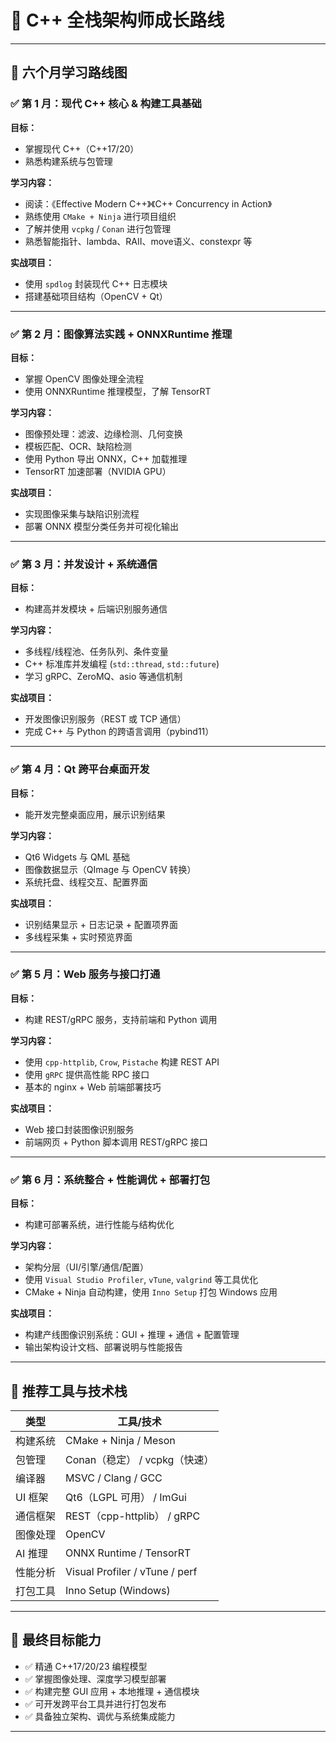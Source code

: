 # 🎯 C++ 全栈架构师成长路线

---

## 📅 六个月学习路线图

### ✅ 第 1 月：现代 C++ 核心 & 构建工具基础

**目标：**
- 掌握现代 C++（C++17/20）
- 熟悉构建系统与包管理

**学习内容：**
- 阅读：《Effective Modern C++》《C++ Concurrency in Action》
- 熟练使用 `CMake + Ninja` 进行项目组织
- 了解并使用 `vcpkg` / `Conan` 进行包管理
- 熟悉智能指针、lambda、RAII、move语义、constexpr 等

**实战项目：**
- 使用 `spdlog` 封装现代 C++ 日志模块
- 搭建基础项目结构（OpenCV + Qt）

---

### ✅ 第 2 月：图像算法实践 + ONNXRuntime 推理

**目标：**
- 掌握 OpenCV 图像处理全流程
- 使用 ONNXRuntime 推理模型，了解 TensorRT

**学习内容：**
- 图像预处理：滤波、边缘检测、几何变换
- 模板匹配、OCR、缺陷检测
- 使用 Python 导出 ONNX，C++ 加载推理
- TensorRT 加速部署（NVIDIA GPU）

**实战项目：**
- 实现图像采集与缺陷识别流程
- 部署 ONNX 模型分类任务并可视化输出

---

### ✅ 第 3 月：并发设计 + 系统通信

**目标：**
- 构建高并发模块 + 后端识别服务通信

**学习内容：**
- 多线程/线程池、任务队列、条件变量
- C++ 标准库并发编程 (`std::thread`, `std::future`)
- 学习 gRPC、ZeroMQ、asio 等通信机制

**实战项目：**
- 开发图像识别服务（REST 或 TCP 通信）
- 完成 C++ 与 Python 的跨语言调用（pybind11）

---

### ✅ 第 4 月：Qt 跨平台桌面开发

**目标：**
- 能开发完整桌面应用，展示识别结果

**学习内容：**
- Qt6 Widgets 与 QML 基础
- 图像数据显示（QImage 与 OpenCV 转换）
- 系统托盘、线程交互、配置界面

**实战项目：**
- 识别结果显示 + 日志记录 + 配置项界面
- 多线程采集 + 实时预览界面

---

### ✅ 第 5 月：Web 服务与接口打通

**目标：**
- 构建 REST/gRPC 服务，支持前端和 Python 调用

**学习内容：**
- 使用 `cpp-httplib`, `Crow`, `Pistache` 构建 REST API
- 使用 `gRPC` 提供高性能 RPC 接口
- 基本的 nginx + Web 前端部署技巧

**实战项目：**
- Web 接口封装图像识别服务
- 前端网页 + Python 脚本调用 REST/gRPC 接口

---

### ✅ 第 6 月：系统整合 + 性能调优 + 部署打包

**目标：**
- 构建可部署系统，进行性能与结构优化

**学习内容：**
- 架构分层（UI/引擎/通信/配置）
- 使用 `Visual Studio Profiler`, `vTune`, `valgrind` 等工具优化
- CMake + Ninja 自动构建，使用 `Inno Setup` 打包 Windows 应用

**实战项目：**
- 构建产线图像识别系统：GUI + 推理 + 通信 + 配置管理
- 输出架构设计文档、部署说明与性能报告

---

## 🔧 推荐工具与技术栈

| 类型       | 工具/技术                   |
|------------|-----------------------------|
| 构建系统   | CMake + Ninja / Meson       |
| 包管理     | Conan（稳定） / vcpkg（快速） |
| 编译器     | MSVC / Clang / GCC          |
| UI 框架    | Qt6（LGPL 可用） / ImGui    |
| 通信框架   | REST（cpp-httplib） / gRPC  |
| 图像处理   | OpenCV                      |
| AI 推理    | ONNX Runtime / TensorRT     |
| 性能分析   | Visual Profiler / vTune / perf |
| 打包工具   | Inno Setup (Windows)        |

---

## 📌 最终目标能力

- ✅ 精通 C++17/20/23 编程模型
- ✅ 掌握图像处理、深度学习模型部署
- ✅ 构建完整 GUI 应用 + 本地推理 + 通信模块
- ✅ 可开发跨平台工具并进行打包发布
- ✅ 具备独立架构、调优与系统集成能力

---
